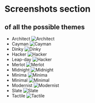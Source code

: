 # Screenshots section
## of all the possible themes


* Architect ![Architect](./Screenshots/Architect.jpg)
* Cayman ![Cayman](./Screenshots/Cayman.jpg)
* Dinky ![Dinky](./Screenshots/Dinky.jpg)
* Hacker ![Hacker](./Screenshots/Hacker.jpg)
* Leap-day ![Hacker](./Screenshots/Leap-day.jpg)
* Merlot ![Merlot](./Screenshots/Merlot.jpg)
* Midnight ![Midnight](./Screenshots/Midnight.jpg)
* Minima ![Minima](./Screenshots/Minima.jpg)
* Minimal ![Minimal](./Screenshots/Minimal.jpg)
* Modernist ![Modernist](./Screenshots/Modernist.jpg)
* Slate ![Slate](./Screenshots/Slate.jpg)
* Tactile ![Tactile](./Screenshots/Tactile.jpg)

